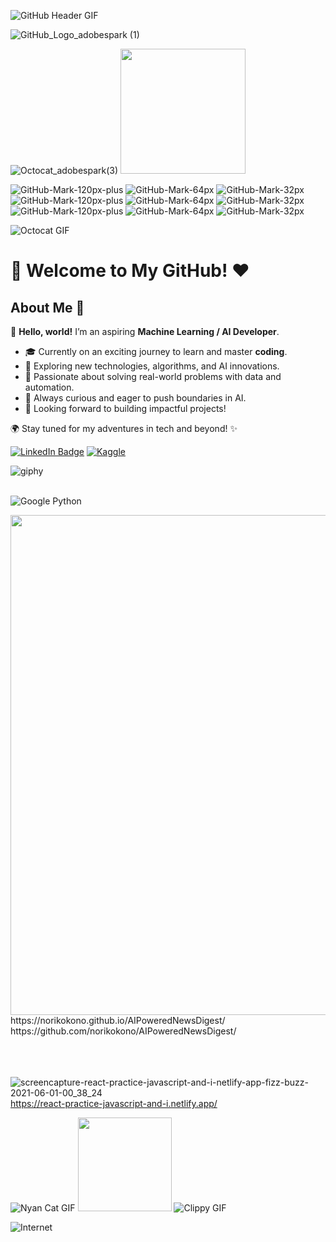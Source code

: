 ![GitHub Header GIF](https://media.giphy.com/headers/GitHub/w8ZJLtJbmuph.gif)

![GitHub_Logo_adobespark (1)](https://user-images.githubusercontent.com/55174696/137061640-69a5dfe0-9564-4cdb-a48f-a9f2a8287e1e.png)


![Octocat_adobespark(3)](https://user-images.githubusercontent.com/55174696/137061475-7e5a64c3-7ff4-4534-bfb3-ed661e73a178.png)
<img src="https://media4.giphy.com/media/v1.Y2lkPTc5MGI3NjExdGRvd2wzODVrc3JoOGYxc2Y5NHhqeW5iaGVwaHQ5bnc3dmt6Z2dpMCZlcD12MV9pbnRlcm5hbF9naWZfYnlfaWQmY3Q9cw/KzJkzjggfGN5Py6nkT/giphy.gif" width="200"/>

![GitHub-Mark-120px-plus](https://user-images.githubusercontent.com/55174696/136914979-49b8cc7c-7bf5-45d2-ba57-1e1f29b6742a.png)
![GitHub-Mark-64px](https://user-images.githubusercontent.com/55174696/136914884-f63451a2-3fd7-400b-b27d-ae43b9291903.png)
![GitHub-Mark-32px](https://user-images.githubusercontent.com/55174696/136915014-f4da1a37-e449-4516-a5bd-0142001ba7c7.png)
![GitHub-Mark-120px-plus](https://user-images.githubusercontent.com/55174696/136914979-49b8cc7c-7bf5-45d2-ba57-1e1f29b6742a.png)
![GitHub-Mark-64px](https://user-images.githubusercontent.com/55174696/136914884-f63451a2-3fd7-400b-b27d-ae43b9291903.png)
![GitHub-Mark-32px](https://user-images.githubusercontent.com/55174696/136915014-f4da1a37-e449-4516-a5bd-0142001ba7c7.png)
![GitHub-Mark-120px-plus](https://user-images.githubusercontent.com/55174696/136914979-49b8cc7c-7bf5-45d2-ba57-1e1f29b6742a.png)
![GitHub-Mark-64px](https://user-images.githubusercontent.com/55174696/136914884-f63451a2-3fd7-400b-b27d-ae43b9291903.png)
![GitHub-Mark-32px](https://user-images.githubusercontent.com/55174696/136915014-f4da1a37-e449-4516-a5bd-0142001ba7c7.png)

![Octocat GIF](https://media.giphy.com/media/wJBYx2Yh84XS4sTzmz/giphy.gif)

# 💖 Welcome to My GitHub! ❤️

## About Me 🎀

👋 **Hello, world!** I’m an aspiring **Machine Learning / AI Developer**.  
- 🎓 Currently on an exciting journey to learn and master **coding**.  
- 🧠 Exploring new technologies, algorithms, and AI innovations.  
- 🔬 Passionate about solving real-world problems with data and automation.  
- 📌 Always curious and eager to push boundaries in AI.  
- 🚀 Looking forward to building impactful projects!  

🌍 Stay tuned for my adventures in tech and beyond! ✨  

 [![LinkedIn Badge](https://img.shields.io/badge/LinkedIn-Profile-informational?style=flat&logo=linkedin&logoColor=white&color=0D76A8)](https://www.linkedin.com/in/noriko-kono/)
 [![Kaggle](https://img.shields.io/badge/Kaggle-035a7d?style=for-the-badge&logo=kaggle&logoColor=white)](https://www.kaggle.com/norikokono)
<br>

![giphy](https://user-images.githubusercontent.com/55174696/136900096-c50a2dfa-7832-49a1-a604-c54cd3cb285f.gif)  
<br>

![Google Python](https://github.com/user-attachments/assets/240c681d-4a99-41b9-8c12-aff4cc4cc0e6)
<br>

<img src="https://github.com/user-attachments/assets/176e6a18-de47-4c37-9895-3dde8d0fa7c3" width="800"> 
https://norikokono.github.io/AIPoweredNewsDigest/ <br>
https://github.com/norikokono/AIPoweredNewsDigest/ 
<br><br><br><br>

![screencapture-react-practice-javascript-and-i-netlify-app-fizz-buzz-2021-06-01-00_38_24](https://user-images.githubusercontent.com/55174696/120286322-f658b100-c272-11eb-9f31-c7d94de3b61d.png)
https://react-practice-javascript-and-i.netlify.app/


<!---
norikokono/norikokono is a ✨ special ✨ repository because its `README.md` (this file) appears on your GitHub profile.
You can click the Preview link to take a look at your changes.
--->
![Nyan Cat GIF](https://media0.giphy.com/media/v1.Y2lkPTc5MGI3NjExaGR2YTE0a3doNWh3YTNqOGlmeTZrZmx6NXI4bnZyb2tuaXloajVjayZlcD12MV9pbnRlcm5hbF9naWZfYnlfaWQmY3Q9Zw/sIIhZliB2McAo/giphy.gif)
<img src="https://media0.giphy.com/media/v1.Y2lkPTc5MGI3NjExZmJjNGFtcG54MTlkZWMwMGJtMjBxeTRjZ2toY3djaWFwbnJxNGJtbCZlcD12MV9pbnRlcm5hbF9naWZfYnlfaWQmY3Q9cw/U2LqsKYUCXCZp5u2jP/giphy.gif" width="150">
![Clippy GIF](https://media.giphy.com/media/v1.Y2lkPTc5MGI3NjExNzNwNjhsdDhhYm5iaGp6NXNiZmkxYzNnaHU5cXdlYnkzb3hpOWxpaSZlcD12MV9naWZzX3NlYXJjaCZjdD1n/13V60VgE2ED7oc/giphy.gif)

![Internet](https://media3.giphy.com/media/v1.Y2lkPTc5MGI3NjExanpqcm1zMGVva2hvNXNnZXViZ3dycmg0MWV1cXY5dzE5ejI3M3NtMiZlcD12MV9pbnRlcm5hbF9naWZfYnlfaWQmY3Q9Zw/QWkuGmMgphvmE/giphy.gif)
